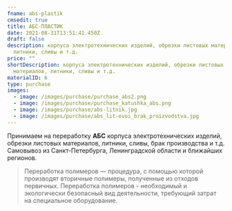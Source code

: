 ```yaml
---
fname: abs-plastik
cmsedit: true
title: АБС-ПЛАСТИК
date: 2021-08-31T13:51:41.450Z
draft: false
description: корпуса электротехнических изделий, обрезки листовых материалов,
  литники, сливы и т.д.
price: ""
shortDescription: корпуса электротехнических изделий, обрезки листовых
  материалов, литники, сливы и т.д.
materialID: 6
type: purchase
images:
  - image: /images/purchase/purchase_abs2.png
  - image: /images/purchase/purchase_katushka_abs.png
  - image: /images/purchase/abs-litnik.jpg
  - image: /images/purchase/abs_lit-evoi_brak_proizvodstva.jpg
---
```

Принимаем на переработку **АБС** корпуса электротехнических изделий, обрезки листовых материалов, литники, сливы, брак производства и т.д.\
Самовывоз из Санкт-Петербурга, Ленинградской области и ближайших регионов.

> Переработка полимеров — процедура, с помощью которой производят вторичные полимеры, полученные из отходов первичных. Переработка полимеров - необходимый и экологически безопасный вид деятельности, требующий затрат на специальное оборудование.
